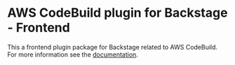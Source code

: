 # AWS CodeBuild plugin for Backstage - Frontend

This a frontend plugin package for Backstage related to AWS CodeBuild. For more information see the [documentation](../README.md).
